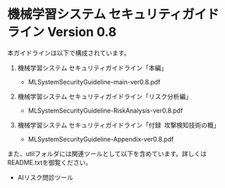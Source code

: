 # 機械学習システム セキュリティガイドライン Version 0.8

本ガイドラインは以下で構成されています。

1. 機械学習システム セキュリティガイドライン「本編」
   - MLSystemSecurityGuideline-main-ver0.8.pdf

2. 機械学習システム セキュリティガイドライン「リスク分析編」
   - MLSystemSecurityGuideline-RiskAnalysis-ver0.8.pdf

3. 機械学習システム セキュリティガイドライン「付録 攻撃検知技術の概」
   - MLSystemSecurityGuideline-Appendix-ver0.8.pdf

また、utilフォルダには関連ツールとして以下を含めています。詳しくは
README.txtを御覧ください。

- AIリスク問診ツール
